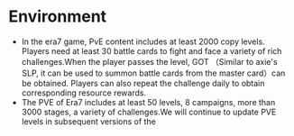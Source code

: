 # Environment

* In the era7 game, PvE content includes at least 2000 copy levels. Players need at least 30 battle cards to fight and face a variety of rich challenges.When the player passes the level, GOT （Similar to axie's SLP, it can be used to summon battle cards from the master card）can be obtained. Players can also repeat the challenge daily to obtain corresponding resource rewards.
* The PVE of Era7 includes at least 50 levels, 8 campaigns, more than 3000 stages, a variety of challenges.We will continue to update PVE levels in subsequent versions of the
